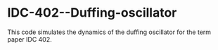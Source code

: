 # IDC-402--Duffing-oscillator
This code simulates the dynamics of the duffing oscillator for the term paper IDC 402.

